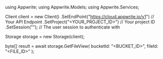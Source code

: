 using Appwrite;
using Appwrite.Models;
using Appwrite.Services;

Client client = new Client()
    .SetEndPoint("https://cloud.appwrite.io/v1") // Your API Endpoint
    .SetProject("&lt;YOUR_PROJECT_ID&gt;") // Your project ID
    .SetSession(""); // The user session to authenticate with

Storage storage = new Storage(client);

byte[] result = await storage.GetFileView(
    bucketId: "<BUCKET_ID>",
    fileId: "<FILE_ID>"
);